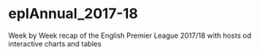 # eplAnnual_2017-18
Week by Week recap of the English Premier League 2017/18 with hosts od interactive charts and tables
